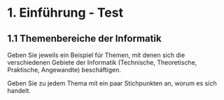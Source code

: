 # 1. Einführung - Test


## 1.1 Themenbereiche der Informatik
Geben Sie jeweils ein Beispiel für Themen, mit denen sich die verschiedenen Gebiete der Informatik (Technische, Theoretische, Praktische, Angewandte) beschäftigen.

Geben Sie zu jedem Thema mit ein paar Stichpunkten an, worum es sich handelt.


